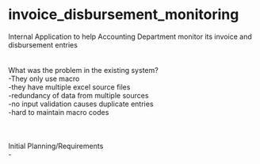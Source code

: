 # invoice_disbursement_monitoring
Internal Application to help Accounting Department monitor its invoice and disbursement entries
<br/>
<br/>
<br/>What was the problem in the existing system?
<br/>-They only use macro
<br/>-they have multiple excel source files
<br/>-redundancy of data from multiple sources
<br/>-no input validation causes duplicate entries
<br/>-hard to maintain macro codes
<br/>
<br/>
<br/>
<br/>Initial Planning/Requirements 
<br/>-

